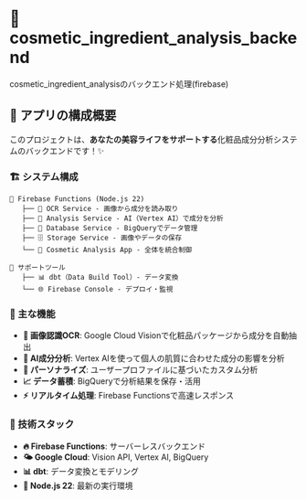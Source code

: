# 🌟 cosmetic_ingredient_analysis_backend

cosmetic_ingredient_analysisのバックエンド処理(firebase)

## 🎉 アプリの構成概要

このプロジェクトは、**あなたの美容ライフをサポートする**化粧品成分分析システムのバックエンドです！✨

### 🏗️ システム構成

```
🎯 Firebase Functions (Node.js 22)
   ├── 📸 OCR Service - 画像から成分を読み取り
   ├── 🧪 Analysis Service - AI（Vertex AI）で成分を分析
   ├── 💾 Database Service - BigQueryでデータ管理
   ├── 🗄️ Storage Service - 画像やデータの保存
   └── 🤖 Cosmetic Analysis App - 全体を統合制御

🔧 サポートツール
   ├── 📊 dbt（Data Build Tool）- データ変換
   └── 🌐 Firebase Console - デプロイ・監視
```

### 🚀 主な機能

- **📱 画像認識OCR**: Google Cloud Visionで化粧品パッケージから成分を自動抽出
- **🧠 AI成分分析**: Vertex AIを使って個人の肌質に合わせた成分の影響を分析
- **💝 パーソナライズ**: ユーザープロファイルに基づいたカスタム分析
- **📈 データ蓄積**: BigQueryで分析結果を保存・活用
- **⚡ リアルタイム処理**: Firebase Functionsで高速レスポンス

### 🎨 技術スタック

- **🔥 Firebase Functions**: サーバーレスバックエンド
- **🌤️ Google Cloud**: Vision API, Vertex AI, BigQuery
- **📊 dbt**: データ変換とモデリング
- **🎯 Node.js 22**: 最新の実行環境
